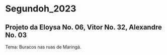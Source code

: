 # Segundoh_2023

## Projeto da Eloysa No. 06, Vitor No. 32, Alexandre No. 03

Tema: Buracos nas ruas de Maringá.

